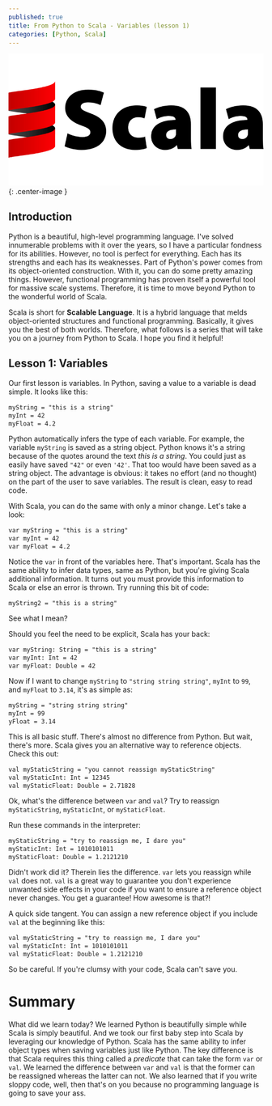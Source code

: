 ```yaml
---
published: true
title: From Python to Scala - Variables (lesson 1)
categories: [Python, Scala]
---
```


![Scala](/assets/images/scala_logo.png?raw=true){: .center-image }

## Introduction
Python is a beautiful, high-level programming language. I've solved innumerable problems with it over the years, so I have a particular fondness for its abilities. However, no tool is perfect for everything. Each has its strengths and each has its weaknesses. Part of Python's power comes from its object-oriented construction. With it, you can do some pretty amazing things. However, functional programming has proven itself a powerful tool for massive scale systems. Therefore, it is time to move beyond Python to the wonderful world of Scala.

Scala is short for **Scalable Language**. It is a hybrid language that melds object-oriented structures and functional programming. Basically, it gives you the best of both worlds. Therefore, what follows is a series that will take you on a journey from Python to Scala. I hope you find it helpful!

## Lesson 1: Variables
Our first lesson is variables. In Python, saving a value to a variable is dead simple. It looks like this:
```
myString = "this is a string"
myInt = 42
myFloat = 4.2
```
Python automatically infers the type of each variable. For example, the variable `myString` is saved as a string object. Python knows it's a string because of the quotes around the text *this is a string*. You could just as easily have saved `"42"` or even `'42'`. That too would have been saved as a string object. The advantage is obvious: it takes no effort (and no thought) on the part of the user to save variables. The result is clean, easy to read code. 

With Scala, you can do the same with only a minor change. Let's take a look:
```
var myString = "this is a string"
var myInt = 42
var myFloat = 4.2
```
Notice the `var` in front of the variables here. That's important. Scala has the same ability to infer data types, same as Python, but you're giving Scala additional information. It turns out you must provide this information to Scala or else an error is thrown. Try running this bit of code:
```
myString2 = "this is a string"
```
See what I mean?

Should you feel the need to be explicit, Scala has your back:
```
var myString: String = "this is a string"
var myInt: Int = 42
var myFloat: Double = 42
```
Now if I want to change `myString` to `"string string string"`, `myInt` to `99`, and `myFloat` to `3.14`, it's as simple as:
```
myString = "string string string"
myInt = 99
yFloat = 3.14
```
This is all basic stuff. There's almost no difference from Python. But wait, there's more. Scala gives you an alternative way to reference objects. Check this out:
```
val myStaticString = "you cannot reassign myStaticString"
val myStaticInt: Int = 12345
val myStaticFloat: Double = 2.71828
```
Ok, what's the difference between `var` and `val`? Try to reassign `myStaticString`, `myStaticInt`, or `myStaticFloat`. 

Run these commands in the interpreter:
```
myStaticString = "try to reassign me, I dare you"
myStaticInt: Int = 1010101011
myStaticFloat: Double = 1.2121210
```
Didn't work did it? Therein lies the difference. `var` lets you reassign while `val` does not. `val` is a great way to guarantee you don't experience unwanted side effects in your code if you want to ensure a reference object never changes. You get a guarantee! How awesome is that?! 

A quick side tangent. You can assign a new reference object if you include `val` at the beginning like this:
```
val myStaticString = "try to reassign me, I dare you"
val myStaticInt: Int = 1010101011
val myStaticFloat: Double = 1.2121210
```
So be careful. If you're clumsy with your code, Scala can't save you.

# Summary
What did we learn today? We learned Python is beautifully simple while Scala is simply beautiful. And we took our first baby step into Scala by leveraging our knowledge of Python. Scala has the same ability to infer object types when saving variables just like Python. The key difference is that Scala requires this thing called a *predicate* that can take the form `var` or `val`. We learned the difference between `var` and `val` is that the former can be reassigned whereas the latter can not. We also learned that if you write sloppy code, well, then that's on you because no programming language is going to save your ass. 
